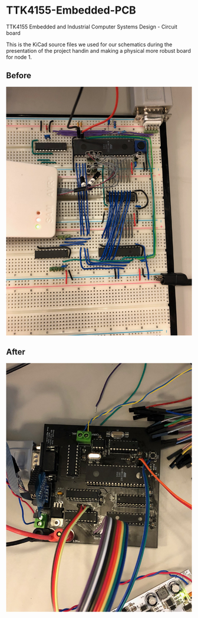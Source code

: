 # TTK4155-Embedded-PCB
TTK4155 Embedded and Industrial Computer Systems Design - Circuit board

This is the KiCad source files we used for our schematics during the presentation of the project handin and making a physical more robust board for node 1.

## Before
![Many memory errors present](old_mess.jpeg)
## After
![No memory errors present](new_and_improved.jpeg)

